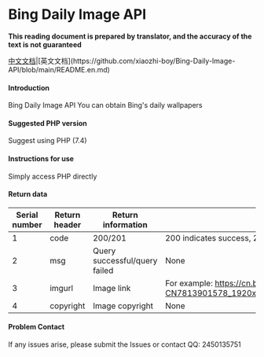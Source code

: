 # Bing Daily Image API
 **This reading document is prepared by translator, and the accuracy of the text is not guaranteed** 

[中文文档]([https://gitee.com/xiaozhi_boy/bingIMG/blob/master/README.md](https://github.com/xiaozhi-boy/Bing-Daily-Image-API/blob/main/README.md))|[英文文档](https://github.com/xiaozhi-boy/Bing-Daily-Image-API/blob/main/README.en.md)
#### Introduction
Bing Daily Image API
You can obtain Bing's daily wallpapers
#### Suggested PHP version
Suggest using PHP (7.4)
#### Instructions for use
Simply access PHP directly
#### Return data
|Serial number | Return header | Return information | Remarks|
|-----|-----------|-----------|--------------------------------------------------------------------------------------------------------|
|1 | code | 200/201 | 200 indicates success, 201 indicates failure|
|2 | msg | Query successful/query failed | None|
|3 | imgurl | Image link | For example: https://cn.bing.com/th?id=OHR.KiteDay_ZH-CN7813901578_1920x1080.jpg&rf=LaDigue_1920x1080.jpg&pid=hp |
|4 | copyright | Image copyright | None|

#### Problem Contact
If any issues arise, please submit the Issues or contact QQ: 2450135751
